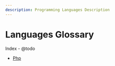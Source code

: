 ```yaml
---
description: Programming Languages Description
---
```


# Languages Glossary

Index - @todo

- [Php](./php.md)


